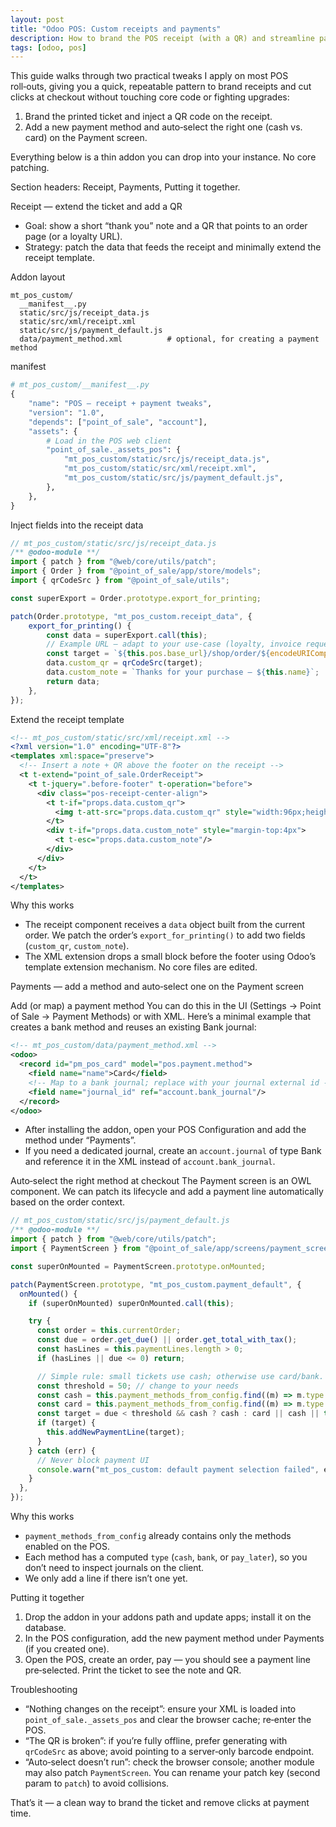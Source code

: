```yaml
---
layout: post
title: "Odoo POS: Custom receipts and payments"
description: How to brand the POS receipt (with a QR) and streamline payments (add a method, map journals, and auto‑select one at checkout).
tags: [odoo, pos]
---
```


This guide walks through two practical tweaks I apply on most POS roll‑outs, giving you a quick, repeatable pattern to brand receipts and cut clicks at checkout without touching core code or fighting upgrades:

1) Brand the printed ticket and inject a QR code on the receipt.
2) Add a new payment method and auto‑select the right one (cash vs. card) on the Payment screen.

Everything below is a thin addon you can drop into your instance. No core patching.

Section headers: Receipt, Payments, Putting it together.

Receipt — extend the ticket and add a QR
- Goal: show a short “thank you” note and a QR that points to an order page (or a loyalty URL).
- Strategy: patch the data that feeds the receipt and minimally extend the receipt template.

Addon layout
```
mt_pos_custom/
  __manifest__.py
  static/src/js/receipt_data.js
  static/src/xml/receipt.xml
  static/src/js/payment_default.js
  data/payment_method.xml          # optional, for creating a payment method
```

manifest
```python
# mt_pos_custom/__manifest__.py
{
    "name": "POS – receipt + payment tweaks",
    "version": "1.0",
    "depends": ["point_of_sale", "account"],
    "assets": {
        # Load in the POS web client
        "point_of_sale._assets_pos": {
            "mt_pos_custom/static/src/js/receipt_data.js",
            "mt_pos_custom/static/src/xml/receipt.xml",
            "mt_pos_custom/static/src/js/payment_default.js",
        },
    },
}
```

Inject fields into the receipt data
```javascript
// mt_pos_custom/static/src/js/receipt_data.js
/** @odoo-module **/
import { patch } from "@web/core/utils/patch";
import { Order } from "@point_of_sale/app/store/models";
import { qrCodeSrc } from "@point_of_sale/utils";

const superExport = Order.prototype.export_for_printing;

patch(Order.prototype, "mt_pos_custom.receipt_data", {
    export_for_printing() {
        const data = superExport.call(this);
        // Example URL – adapt to your use‑case (loyalty, invoice request, survey, etc.)
        const target = `${this.pos.base_url}/shop/order/${encodeURIComponent(this.name)}`;
        data.custom_qr = qrCodeSrc(target);
        data.custom_note = `Thanks for your purchase — ${this.name}`;
        return data;
    },
});
```

Extend the receipt template
```xml
<!-- mt_pos_custom/static/src/xml/receipt.xml -->
<?xml version="1.0" encoding="UTF-8"?>
<templates xml:space="preserve">
  <!-- Insert a note + QR above the footer on the receipt -->
  <t t-extend="point_of_sale.OrderReceipt">
    <t t-jquery=".before-footer" t-operation="before">
      <div class="pos-receipt-center-align">
        <t t-if="props.data.custom_qr">
          <img t-att-src="props.data.custom_qr" style="width:96px;height:96px;margin:6px auto;"/>
        </t>
        <div t-if="props.data.custom_note" style="margin-top:4px"> 
          <t t-esc="props.data.custom_note"/>
        </div>
      </div>
    </t>
  </t>
</templates>
```

Why this works
- The receipt component receives a `data` object built from the current order. We patch the order’s `export_for_printing()` to add two fields (`custom_qr`, `custom_note`).
- The XML extension drops a small block before the footer using Odoo’s template extension mechanism. No core files are edited.

Payments — add a method and auto‑select one on the Payment screen

Add (or map) a payment method
You can do this in the UI (Settings → Point of Sale → Payment Methods) or with XML. Here’s a minimal example that creates a bank method and reuses an existing Bank journal:

```xml
<!-- mt_pos_custom/data/payment_method.xml -->
<odoo>
  <record id="pm_pos_card" model="pos.payment.method">
    <field name="name">Card</field>
    <!-- Map to a bank journal; replace with your journal external id -->
    <field name="journal_id" ref="account.bank_journal"/>
  </record>
</odoo>
```

- After installing the addon, open your POS Configuration and add the method under “Payments”.
- If you need a dedicated journal, create an `account.journal` of type Bank and reference it in the XML instead of `account.bank_journal`.

Auto‑select the right method at checkout
The Payment screen is an OWL component. We can patch its lifecycle and add a payment line automatically based on the order context.

```javascript
// mt_pos_custom/static/src/js/payment_default.js
/** @odoo-module **/
import { patch } from "@web/core/utils/patch";
import { PaymentScreen } from "@point_of_sale/app/screens/payment_screen/payment_screen";

const superOnMounted = PaymentScreen.prototype.onMounted;

patch(PaymentScreen.prototype, "mt_pos_custom.payment_default", {
  onMounted() {
    if (superOnMounted) superOnMounted.call(this);

    try {
      const order = this.currentOrder;
      const due = order.get_due() || order.get_total_with_tax();
      const hasLines = this.paymentLines.length > 0;
      if (hasLines || due <= 0) return;

      // Simple rule: small tickets use cash; otherwise use card/bank.
      const threshold = 50; // change to your needs
      const cash = this.payment_methods_from_config.find((m) => m.type === "cash");
      const card = this.payment_methods_from_config.find((m) => m.type === "bank" || /card/i.test(m.name));
      const target = due < threshold && cash ? cash : card || cash || this.payment_methods_from_config[0];
      if (target) {
        this.addNewPaymentLine(target);
      }
    } catch (err) {
      // Never block payment UI
      console.warn("mt_pos_custom: default payment selection failed", err);
    }
  },
});
```

Why this works
- `payment_methods_from_config` already contains only the methods enabled on the POS.
- Each method has a computed `type` (`cash`, `bank`, or `pay_later`), so you don’t need to inspect journals on the client.
- We only add a line if there isn’t one yet.

Putting it together
1) Drop the addon in your addons path and update apps; install it on the database.
2) In the POS configuration, add the new payment method under Payments (if you created one).
3) Open the POS, create an order, pay — you should see a payment line pre‑selected. Print the ticket to see the note and QR.

Troubleshooting
- “Nothing changes on the receipt”: ensure your XML is loaded into `point_of_sale._assets_pos` and clear the browser cache; re‑enter the POS.
- “The QR is broken”: if you’re fully offline, prefer generating with `qrCodeSrc` as above; avoid pointing to a server‑only barcode endpoint.
- “Auto‑select doesn’t run”: check the browser console; another module may also patch `PaymentScreen`. You can rename your patch key (second param to `patch`) to avoid collisions.

That’s it — a clean way to brand the ticket and remove clicks at payment time.

